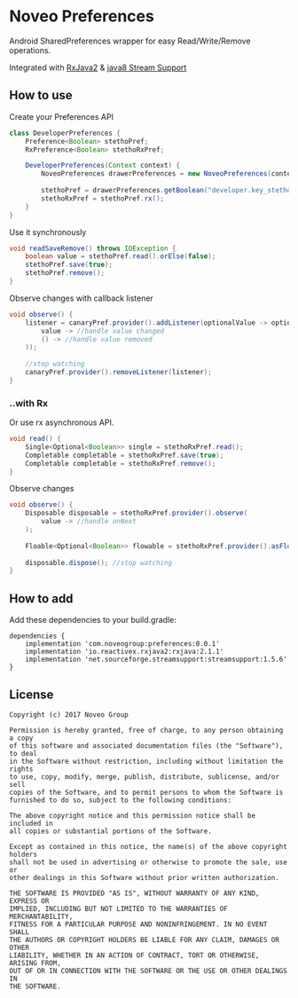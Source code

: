 # Noveo Preferences

Android SharedPreferences wrapper for easy Read/Write/Remove operations.

Integrated with [RxJava2](https://github.com/ReactiveX/RxJava) & [java8 Stream Support](https://github.com/streamsupport/streamsupport)

## How to use

Create your Preferences API

```java
class DeveloperPreferences {
    Preference<Boolean> stethoPref;
    RxPreference<Boolean> stethoRxPref;

    DeveloperPreferences(Context context) {
        NoveoPreferences drawerPreferences = new NoveoPreferences(context, "developers");
        
        stethoPref = drawerPreferences.getBoolean("developer.key_stetho");
        stethoRxPref = stethoPref.rx();
    }
}
```

Use it synchronously

```java
void readSaveRemove() throws IOException {
    boolean value = stethoPref.read().orElse(false);
    stethoPref.save(true);
    stethoPref.remove();
}
```

Observe changes with callback listener

```java
void observe() {
    listener = canaryPref.provider().addListener(optionalValue -> optionalValue.ifPresentedOrElse(
        value -> //handle value changed
        () -> //handle value removed
    ));
    
    //stop watching
    canaryPref.provider().removeListener(listener);
}

```

### ..with Rx

Or use rx asynchronous API. 

```java
void read() {
    Single<Optional<Boolean>> single = stethoRxPref.read();
    Completable completable = stethoRxPref.save(true);
    Completable completable = stethoRxPref.remove();
}
```

Observe changes

```java
void observe() {
    Disposable disposable = stethoRxPref.provider().observe(
        value -> //handle onNext
    );
    
    Floable<Optional<Boolean>> flowable = stethoRxPref.provider().asFlowable();
    
    disposable.dispose(); //stop watching
}
```

## How to add

Add these dependencies to your build.gradle:

```!groovy
dependencies {
    implementation 'com.noveogroup:preferences:0.0.1'
    implementation 'io.reactivex.rxjava2:rxjava:2.1.1'
    implementation 'net.sourceforge.streamsupport:streamsupport:1.5.6'
}
```

## License

```!text
Copyright (c) 2017 Noveo Group

Permission is hereby granted, free of charge, to any person obtaining a copy
of this software and associated documentation files (the "Software"), to deal
in the Software without restriction, including without limitation the rights
to use, copy, modify, merge, publish, distribute, sublicense, and/or sell
copies of the Software, and to permit persons to whom the Software is
furnished to do so, subject to the following conditions:

The above copyright notice and this permission notice shall be included in
all copies or substantial portions of the Software.

Except as contained in this notice, the name(s) of the above copyright holders
shall not be used in advertising or otherwise to promote the sale, use or
other dealings in this Software without prior written authorization.

THE SOFTWARE IS PROVIDED "AS IS", WITHOUT WARRANTY OF ANY KIND, EXPRESS OR
IMPLIED, INCLUDING BUT NOT LIMITED TO THE WARRANTIES OF MERCHANTABILITY,
FITNESS FOR A PARTICULAR PURPOSE AND NONINFRINGEMENT. IN NO EVENT SHALL
THE AUTHORS OR COPYRIGHT HOLDERS BE LIABLE FOR ANY CLAIM, DAMAGES OR OTHER
LIABILITY, WHETHER IN AN ACTION OF CONTRACT, TORT OR OTHERWISE, ARISING FROM,
OUT OF OR IN CONNECTION WITH THE SOFTWARE OR THE USE OR OTHER DEALINGS IN
THE SOFTWARE.
```